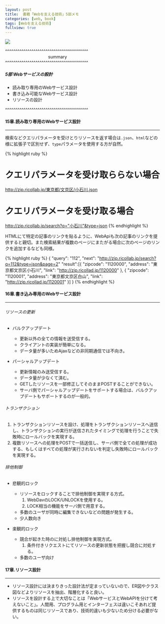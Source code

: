 ```yaml
---
layout: post
title:  書籍「Webを支える技術」5部メモ
categories: [web, book]
tags: [Webを支える技術]
fullview: true
---
```


<a href="http://www.amazon.co.jp/gp/product/4774142042/ref=as_li_qf_sp_asin_il?ie=UTF8&camp=247&creative=1211&creativeASIN=4774142042&linkCode=as2&tag=msmsum-22"><img border="0" src="http://ws-fe.amazon-adsystem.com/widgets/q?_encoding=UTF8&ASIN=4774142042&Format=_SL250_&ID=AsinImage&MarketPlace=JP&ServiceVersion=20070822&WS=1&tag=msmsum-22" ></a><img src="http://ir-jp.amazon-adsystem.com/e/ir?t=msmsum-22&l=as2&o=9&a=4774142042" width="1" height="1" border="0" alt="" style="text-align:left border:none !important; margin:0px !important;" />

^^^^^^^^^^^^^^^^^^^^^^^^^^^^^^^^^^^^^^^^^  
　　　　　　　　　　summary  
^^^^^^^^^^^^^^^^^^^^^^^^^^^^^^^^^^^^^^^^^  

##### 5部 Webサービスの設計
 - 読み取り専用のWebサービス設計
 - 書き込み可能なWebサービス設計
 - リソースの設計

^^^^^^^^^^^^^^^^^^^^^^^^^^^^^^^^^^^^^^^^^  


#### 15章.読み取り専用のWebサービス設計
---

検索などクエリパラメータを受けとりリソースを返す場合は`.json`、`html`などの様に拡張子で区別せず、`type`パラメータを使用する方が自然。  

{% highlight ruby %}
# クエリパラメータを受け取ららない場合
http://zip.ricollab.jp/東京都/文京区/小石川.json

# クエリパラメータを受け取る場合
http://zip.ricollab.jp/search?q="小石川"&type=json
{% endhighlight %}

HTMLにて特定の記事のリンクを貼るように、WebApiも次の記事のリンクを提供すると親切。また検索結果が複数のページにまたがる場合に次のページのリンクを追加するなども同様。  

{% highlight ruby %}
{
  "query": "112",
  "next": "http://zip.ricollab.jp/search?q=112&type=json&page=2"
  "result":[{
    "zipcode": "1120000",
    "address": "東京都文京区小石川",
    "link": "http://zip.ricollad.jp/1120000"
  },
  {
    "zipcode": "1120001",
    "address": "東京都文京区白山",
    "link": "http://zip.ricollad.jp/1120001"
  }]
}
{% endhighlight %}

#### 16章.書き込み専用のWebサービス設計
---

###### リソースの更新

 - バルクアップデート
   - 更新以外の全ての情報を送受信する。
   - クライアントの実装が簡単になる。
   - データ量が多いためAjaxなどの非同期通信では不向き。

 - パーシャルアップデート
   - 更新情報のみ送受信する。
   - データ量が少なくて済む。
   - GETしたリソースを一部修正してそのままPOSTすることができない。
   - サーバ側でパーシャルアップデートをサポートする場合は、バルクアップデートもサポートするのが一般的。

###### トランザクション

 1. トランザクションリソースを設け、処理をトランザクションリソースへ送信し、トランザクションの実行が送信されたタイミングで処理を行うことで失敗時にロールバックを実現する。
 2. 複数リソースへの処理をPOSTで一括送信し、サーバ側で全ての処理が成功する、もしくはすべての処理が実行されないを判定し失敗時にロールバックを実現する。

###### 排他制御

 - 悲観的ロック
   - リソースをロックすることで排他制御を実現する方式。
     1. WebDavのLOCK/UNLOCKを使用する。
     2. LOCK相当の機能をサーバ側で用意する。　
   - 多数のユーザが同時に編集できないなどの問題が発生する。
   - 少人数向き

 - 楽観的ロック
   - 競合が起きた時のに対処し排他制御を実現方式。
     1. 条件付きリクエストにてリソースの更新状態を把握し競合に対処する。
   - 多数のユーザ向け

#### 17章.リソース設計
---

 - リソース設計には決まりきった設計法が定まっていないので、ER図やクラス図などよりリソースを抽出、階層化すると良い。
 - リソースを設計する上で大切なことは「WebサービスとWebAPIを分けて考えないこと」。人間用、プログラム用とインターフェスは違いこそあれど提供するものは同じリソースであり、技術的違いも少ないため分ける必要がない。
